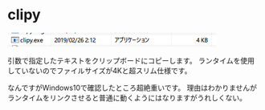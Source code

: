 # clipy

![Preview](Preview.png)  

引数で指定したテキストをクリップボードにコピーします。
ランタイムを使用していないのでファイルサイズが4Kと超スリム仕様です。

なんですがWindows10で確認したところ超絶重いです。
理由はわかりませんがランタイムをリンクさせると普通に動くようにはなりますがうれしくない。
